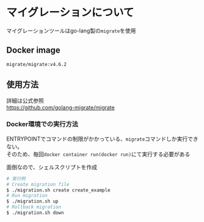 # マイグレーションについて

マイグレーションツールはgo-lang製の`migrate`を使用

## Docker image

`migrate/migrate:v4.6.2`

## 使用方法

詳細は公式参照  
https://github.com/golang-migrate/migrate

### Docker環境での実行方法

ENTRYPOINTでコマンドの制限がかかっている、`migrate`コマンドしか実行できない。  
そのため、毎回`docker container run(docker run)`にて実行する必要がある

面倒なので、シェルスクリプトを作成

```bash
# 実行例
# Create migration file
$ ./migration.sh create create_example
# Run migration
$ ./migration.sh up
# Rollback migration
$ ./migration.sh down
```
